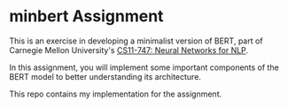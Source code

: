 # minbert Assignment

This is an exercise in developing a minimalist version of BERT, part of Carnegie Mellon University's [CS11-747: Neural Networks for NLP](http://www.phontron.com/class/nn4nlp2020/).

In this assignment, you will implement some important components of the BERT model to better understanding its architecture. 

This repo contains my implementation for the assignment.


